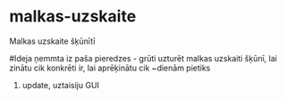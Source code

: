 # malkas-uzskaite
Malkas uzskaite šķūnītī

#Ideja ņemmta iz paša pieredzes - grūti uzturēt malkas uzskaiti šķūnī, lai zinātu cik konkrēti ir, lai aprēķinātu cik ~dienām pietiks

1. update, uztaisiju GUI
